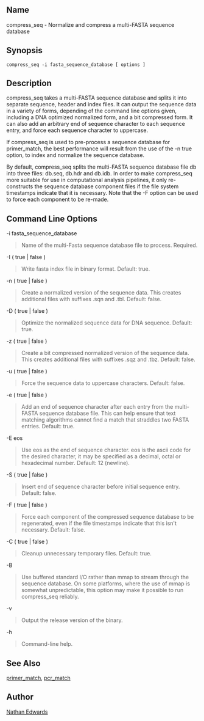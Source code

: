 ## Name

compress_seq - Normalize and compress a multi-FASTA sequence database

## Synopsis

```
compress_seq -i fasta_sequence_database [ options ]
```

## Description

compress_seq takes a multi-FASTA sequence database and splits it into separate sequence, header and index files. It can output the sequence data in a variety of forms, depending of the command line options given, including a DNA optimized normalized form, and a bit compressed form. It can also add an arbitrary end of sequence character to each sequence entry, and force each sequence character to uppercase.

If compress_seq is used to pre-process a sequence database for primer_match, the best performance will result from the use of the -n true option, to index and normalize the sequence database.

By default, compress_seq splits the multi-FASTA sequence database file db into three files: db.seq, db.hdr and db.idb. In order to make compress_seq more suitable for use in computational analysis pipelines, it only re-constructs the sequence database component files if the file system timestamps indicate that it is necessary. Note that the -F option can be used to force each component to be re-made.

## Command Line Options

-i fasta_sequence_database

> Name of the multi-Fasta sequence database file to process. Required.

-I ( true \| false )

> Write fasta index file in binary format. Default: true.

-n ( true \| false )

> Create a normalized version of the sequence data. This creates additional files with suffixes .sqn and .tbl. Default: false.

-D ( true \| false )

> Optimize the normalized sequence data for DNA sequence. Default: true.

-z ( true \| false )

> Create a bit compressed normalized version of the sequence data. This creates additional files with suffixes .sqz and .tbz. Default: false.

-u ( true \| false )

> Force the sequence data to uppercase characters. Default: false.

-e ( true \| false )

> Add an end of sequence character after each entry from the multi-FASTA sequence database file. This can help ensure that text matching algorithms cannot find a match that straddles two FASTA entries. Default: true.

-E eos

> Use eos as the end of sequence character. eos is the ascii code for the desired character, it may be specified as a decimal, octal or hexadecimal number. Default: 12 (newline).

-S ( true \| false )

> Insert end of sequence character before initial sequence entry. Default: false.

-F ( true \| false )

> Force each component of the compressed sequence database to be regenerated, even if the file timestamps indicate that this isn't necessary. Default: false.

-C ( true \| false )

> Cleanup unnecessary temporary files. Default: true.

-B

> Use buffered standard I/O rather than mmap to stream through the sequence database. On some platforms, where the use of mmap is somewhat unpredictable, this option may make it possible to run compress_seq reliably. 

-v 

> Output the release version of the binary.

-h 

> Command-line help.

## See Also

[primer_match](primer_match.html), [pcr_match](pcr_match.html)

## Author

[Nathan Edwards](http://edwardslab.bmcb.georgetown.edu/)
